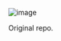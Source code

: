 ![image](https://user-images.githubusercontent.com/10554/113082960-5cf51c00-91a9-11eb-8aeb-d16cff4993d6.png)

Original repo.

<EOD>
